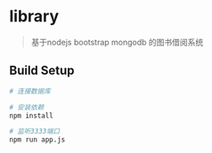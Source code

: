# library

> 基于nodejs bootstrap mongodb 的图书借阅系统

## Build Setup

``` bash
# 连接数据库

# 安装依赖
npm install

# 监听3333端口
npm run app.js
